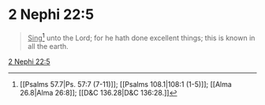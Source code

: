 # 2 Nephi 22:5

> <u>Sing</u>[^a] unto the Lord; for he hath done excellent things; this is known in all the earth.

[2 Nephi 22:5](https://www.churchofjesuschrist.org/study/scriptures/bofm/2-ne/22?lang=eng&id=p5#p5)


[^a]: [[Psalms 57.7|Ps. 57:7 (7-11)]]; [[Psalms 108.1|108:1 (1-5)]]; [[Alma 26.8|Alma 26:8]]; [[D&C 136.28|D&C 136:28.]]
